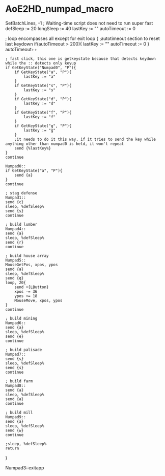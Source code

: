 # AoE2HD_numpad_macro

SetBatchLines, -1 ; Waiting-time script does not need to run super fast
defSleep := 20
longSleep := 40
lastKey := ""
autoTimeout := 0

; loop encompasses all except for exit
loop {
	;autotimeout section to reset last keydown
	if(autoTimeout > 200){
		lastKey := ""
		autoTimeout := 0
	}
	autoTimeout++

	; fast click, this one is getkeystate because that detects keydown while the :: detects only keyup
	if GetKeyState("Numpad0", "P"){
		if GetKeyState("a", "P"){
			lastKey := "a"
		}
		if GetKeyState("s", "P"){
			lastKey := "s"
		}
		if GetKeyState("d", "P"){
			lastKey := "d"
		}
		if GetKeyState("f", "P"){
			lastKey := "f"
		}
		if GetKeyState("g", "P"){
			lastKey := "g"
		}
		;it needs to do it this way, if it tries to send the key while anything other than numpad0 is held, it won't repeat
		send {%lastKey%}
	}
	continue
	
	Numpad0::
	if GetKeyState("a", "P"){
		send {a}
	}
	continue
	
	; stag defense
	Numpad1::
	send {c}
	sleep, %defSleep%
	send {s}
	continue
	
	; build lumber
	Numpad4::
	send {a}
	sleep, %defSleep%
	send {r}
	continue
	
	; build house array
	Numpad5::
	MouseGetPos, xpos, ypos
	send {a}
	sleep, %defSleep%
	send {q}
	loop, 20{
		send +{LButton}
		xpos -= 36
		ypos += 18
		MouseMove, xpos, ypos
	}
	continue
	
	; build mining
	Numpad6::
	send {a}
	sleep, %defSleep%
	send {e}
	continue
	
	; build palisade
	Numpad7::
	send {s}
	sleep, %defSleep%
	send {s}
	continue
	
	; build farm
	Numpad8::
	send {a}
	sleep, %defSleep%
	send {a}
	continue
	
	; build mill
	Numpad9::
	send {a}
	sleep, %defSleep%
	send {w}
	continue

	;sleep, %defSleep%
	return
}

Numpad3::exitapp




